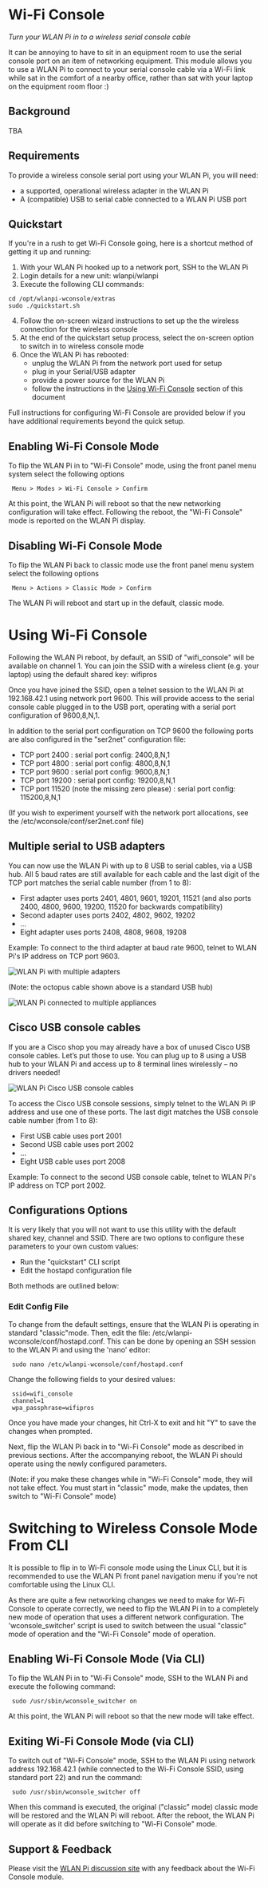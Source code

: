 # Wi-Fi Console
*Turn your WLAN Pi in to a wireless serial console cable*

It can be annoying to have to sit in an equipment room to use the serial console port on an item of networking equipment. This module allows you to use a WLAN Pi to connect to your serial console cable via a Wi-Fi link while sat in the comfort of a nearby office, rather than sat with your laptop on the equipment room floor :) 

## Background
TBA

## Requirements

To provide a wireless console serial port using your WLAN Pi, you will need:

 - a supported, operational wireless adapter in the WLAN Pi
 - A (compatible) USB to serial cable connected to a WLAN Pi USB port

## Quickstart
If you're in a rush to get Wi-Fi Console going, here is a shortcut method of getting it up and running:

1. With your WLAN Pi hooked up to a network port, SSH to the WLAN Pi
2. Login details for a new unit: wlanpi/wlanpi
3. Execute the following CLI commands:

```
cd /opt/wlanpi-wconsole/extras
sudo ./quickstart.sh
```

4. Follow the on-screen wizard instructions to set up the the wireless connection for the wireless console
5. At the end of the quickstart setup process, select the on-screen option to switch in to wireless console mode
6. Once the WLAN Pi has rebooted:
    - unplug the WLAN Pi from the network port used for setup
    - plug in your Serial/USB adapter
    - provide a power source for the WLAN Pi
    - follow the instructions in the [Using Wi-Fi Console](#using-wi-fi-console) section of this document

Full instructions for configuring Wi-Fi Console are provided below if you have additional requirements beyond the quick setup.

## Enabling Wi-Fi Console Mode

To flip the WLAN Pi in to "Wi-Fi Console" mode, using the front panel menu system select the following options

```
 Menu > Modes > Wi-Fi Console > Confirm
```

At this point, the WLAN Pi will reboot so that the new networking configuration will take effect. Following the reboot, the "Wi-Fi Console" mode is reported on the WLAN Pi display.

## Disabling Wi-Fi Console Mode

To flip the WLAN Pi back to classic mode use the front panel menu system select the following options

```
 Menu > Actions > Classic Mode > Confirm
```

The WLAN Pi will reboot and start up in the default, classic mode.

# Using Wi-Fi Console

Following the WLAN Pi reboot, by default, an SSID of "wifi_console" will be available on channel 1. You can join the SSID with a wireless client (e.g. your laptop) using the default shared key: wifipros

Once you have joined the SSID, open a telnet session to the WLAN Pi at 192.168.42.1 using network port 9600. This will provide access to the serial console cable plugged in to the USB port, operating with a serial port configuration of 9600,8,N,1.

In addition to the serial port configuration on TCP 9600 the following ports are also configured in the "ser2net" configuration file:

 - TCP port 2400 : serial port config: 2400,8,N,1
 - TCP port 4800 : serial port config: 4800,8,N,1
 - TCP port 9600 : serial port config: 9600,8,N,1
 - TCP port 19200 : serial port config: 19200,8,N,1
 - TCP port 11520 (note the missing zero please) : serial port config: 115200,8,N,1

(If you wish to experiment yourself with the network port allocations, see the /etc/wconsole/conf/ser2net.conf file)


 ## Multiple serial to USB adapters

You can now use the WLAN Pi with up to 8 USB to serial cables, via a USB hub. All 5 baud rates are still available for each cable and the last digit of the TCP port matches the serial cable number (from 1 to 8):

 - First adapter uses ports 2401, 4801, 9601, 19201, 11521 (and also ports 2400, 4800, 9600, 19200, 11520 for backwards compatibility)
 - Second adapter uses ports 2402, 4802, 9602, 19202
 - ...
 - Eight adapter uses ports 2408, 4808, 9608, 19208

Example: To connect to the third adapter at baud rate 9600, telnet to WLAN Pi's IP address on TCP port 9603. 

![WLAN Pi with multiple adapters](images/Wi-Fi-Console-with-multiple-adapters.jpg)

(Note: the octopus cable shown above is a standard USB hub)

![WLAN Pi connected to multiple appliances](images/Console-cables-plugged-into-appliances.png)

 ## Cisco USB console cables

If you are a Cisco shop you may already have a box of unused Cisco USB console cables. Let’s put those to use. You can plug up to 8 using a USB hub to your WLAN Pi and access up to 8 terminal lines wirelessly – no drivers needed!

![WLAN Pi Cisco USB console cables](images/Cisco-USB-console-cable.jpg)

To access the Cisco USB console sessions, simply telnet to the WLAN Pi IP address and use one of these ports. The last digit matches the USB console cable number (from 1 to 8):

 - First USB cable uses port 2001
 - Second USB cable uses port 2002
 - ...
 - Eight USB cable uses port 2008

Example: To connect to the second USB console cable, telnet to WLAN Pi's IP address on TCP port 2002.

 ## Configurations Options

It is very likely that you will not want to use this utility with the default shared key, channel and SSID. There are two options to configure these parameters to your own custom values:

 - Run the "quickstart" CLI script
 - Edit the hostapd configuration file

Both methods are outlined below:

### Edit Config File

To change from the default settings, ensure that the WLAN Pi is operating in standard "classic"mode. Then, edit the file: /etc/wlanpi-wconsole/conf/hostapd.conf. This can be done by opening an SSH session to the WLAN Pi and using the 'nano' editor:

```
 sudo nano /etc/wlanpi-wconsole/conf/hostapd.conf
```

Change the following fields to your desired values:

```
 ssid=wifi_console
 channel=1
 wpa_passphrase=wifipros
```

Once you have made your changes, hit Ctrl-X to exit and hit "Y" to save the changes when prompted.

Next, flip the WLAN Pi back in to "Wi-Fi Console" mode as described in previous sections. After the accompanying reboot, the WLAN Pi should operate using the newly configured parameters.

(Note: if you make these changes while in "Wi-Fi Console" mode, they will not take effect. You must start in "classic" mode, make the updates, then switch to "Wi-Fi Console" mode)


# Switching to Wireless Console Mode From CLI

It is possible to flip in to Wi-Fi console mode using the Linux CLI, but it is recommended to use the WLAN Pi front panel navigation menu if you're not comfortable using the Linux CLI. 

As there are quite a few networking changes we need to make for Wi-Fi Console to operate correctly, we need to flip the WLAN Pi in to a completely new mode of operation that uses a different network configuration. The 'wconsole_switcher' script is used to switch between the usual "classic" mode of operation and the "Wi-Fi Console" mode of operation. 

## Enabling Wi-Fi Console Mode (Via CLI)

To flip the WLAN Pi in to "Wi-Fi Console" mode, SSH to the WLAN Pi and execute the following command:

```
 sudo /usr/sbin/wconsole_switcher on
```

At this point, the WLAN Pi will reboot so that the new mode will take effect. 


## Exiting Wi-Fi Console Mode (via CLI)

To switch out of "Wi-Fi Console" mode, SSH to the WLAN Pi using network address 192.168.42.1 (while connected to the Wi-Fi Console SSID, using standard port 22) and run the command: 

```
 sudo /usr/sbin/wconsole_switcher off
```

When this command is executed, the original ("classic" mode) classic mode will be restored and the WLAN Pi will reboot. After the reboot, the WLAN Pi will operate as it did before switching to "Wi-Fi Console" mode.

## Support & Feedback

Please visit the [WLAN Pi discussion site](https://github.com/WLAN-Pi/feedback/discussions/) with any feedback about the Wi-Fi Console module. 
